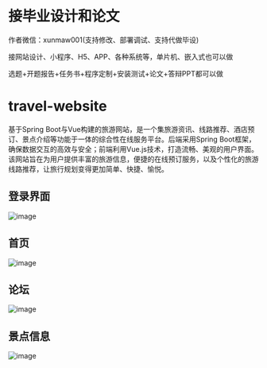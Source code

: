 # 接毕业设计和论文
作者微信：xunmaw001(支持修改、部署调试、支持代做毕设)

接网站设计、小程序、H5、APP、各种系统等，单片机、嵌入式也可以做

选题+开题报告+任务书+程序定制+安装测试+论文+答辩PPT都可以做
# travel-website
基于Spring Boot与Vue构建的旅游网站，是一个集旅游资讯、线路推荐、酒店预订、景点介绍等功能于一体的综合性在线服务平台。后端采用Spring Boot框架，确保数据交互的高效与安全；前端利用Vue.js技术，打造流畅、美观的用户界面。该网站旨在为用户提供丰富的旅游信息，便捷的在线预订服务，以及个性化的旅游线路推荐，让旅行规划变得更加简单、快捷、愉悦。
## 登录界面
![image](https://github.com/user-attachments/assets/86ff70c5-b0c8-4167-aa39-e2dab7e1a41c)
## 首页
![image](https://github.com/user-attachments/assets/5ac465a8-2556-4e37-84c8-b7c96d5e1a7d)
## 论坛
![image](https://github.com/user-attachments/assets/f9d714a1-12f8-47cd-aaed-84f51dcc3362)
## 景点信息
![image](https://github.com/user-attachments/assets/ab1d595f-6927-4c8e-be5d-4e561c775496)

